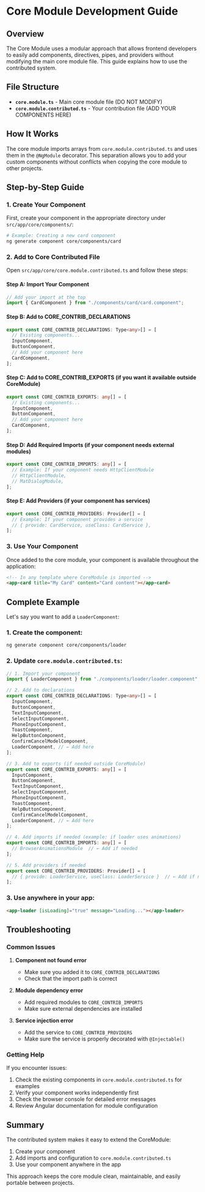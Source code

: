 # Core Module Development Guide

## Overview

The Core Module uses a modular approach that allows frontend developers to easily add components, directives, pipes, and providers without modifying the main core module file. This guide explains how to use the contributed system.

## File Structure

- **`core.module.ts`** - Main core module file (DO NOT MODIFY)
- **`core.module.contributed.ts`** - Your contribution file (ADD YOUR COMPONENTS HERE)

## How It Works

The core module imports arrays from `core.module.contributed.ts` and uses them in the `@NgModule` decorator. This separation allows you to add your custom components without conflicts when copying the core module to other projects.

## Step-by-Step Guide

### 1. Create Your Component

First, create your component in the appropriate directory under `src/app/core/components/`:

```bash
# Example: Creating a new card component
ng generate component core/components/card
```

### 2. Add to Core Contributed File

Open `src/app/core/core.module.contributed.ts` and follow these steps:

#### Step A: Import Your Component

```typescript
// Add your import at the top
import { CardComponent } from "./components/card/card.component";
```

#### Step B: Add to CORE_CONTRIB_DECLARATIONS

```typescript
export const CORE_CONTRIB_DECLARATIONS: Type<any>[] = [
  // Existing components...
  InputComponent,
  ButtonComponent,
  // Add your component here
  CardComponent,
];
```

#### Step C: Add to CORE_CONTRIB_EXPORTS (if you want it available outside CoreModule)

```typescript
export const CORE_CONTRIB_EXPORTS: any[] = [
  // Existing components...
  InputComponent,
  ButtonComponent,
  // Add your component here
  CardComponent,
];
```

#### Step D: Add Required Imports (if your component needs external modules)

```typescript
export const CORE_CONTRIB_IMPORTS: any[] = [
  // Example: If your component needs HttpClientModule
  // HttpClientModule,
  // MatDialogModule,
];
```

#### Step E: Add Providers (if your component has services)

```typescript
export const CORE_CONTRIB_PROVIDERS: Provider[] = [
  // Example: If your component provides a service
  // { provide: CardService, useClass: CardService },
];
```

### 3. Use Your Component

Once added to the core module, your component is available throughout the application:

```html
<!-- In any template where CoreModule is imported -->
<app-card title="My Card" content="Card content"></app-card>
```

## Complete Example

Let's say you want to add a `LoaderComponent`:

### 1. Create the component:

```bash
ng generate component core/components/loader
```

### 2. Update `core.module.contributed.ts`:

```typescript
// 1. Import your component
import { LoaderComponent } from "./components/loader/loader.component";

// 2. Add to declarations
export const CORE_CONTRIB_DECLARATIONS: Type<any>[] = [
  InputComponent,
  ButtonComponent,
  TextInputComponent,
  SelectInputComponent,
  PhoneInputComponent,
  ToastComponent,
  HelpButtonComponent,
  ConfirmCancelModelComponent,
  LoaderComponent, // ← Add here
];

// 3. Add to exports (if needed outside CoreModule)
export const CORE_CONTRIB_EXPORTS: any[] = [
  InputComponent,
  ButtonComponent,
  TextInputComponent,
  SelectInputComponent,
  PhoneInputComponent,
  ToastComponent,
  HelpButtonComponent,
  ConfirmCancelModelComponent,
  LoaderComponent, // ← Add here
];

// 4. Add imports if needed (example: if loader uses animations)
export const CORE_CONTRIB_IMPORTS: any[] = [
  // BrowserAnimationsModule  // ← Add if needed
];

// 5. Add providers if needed
export const CORE_CONTRIB_PROVIDERS: Provider[] = [
  // { provide: LoaderService, useClass: LoaderService }  // ← Add if needed
];
```

### 3. Use anywhere in your app:

```html
<app-loader [isLoading]="true" message="Loading..."></app-loader>
```

## Troubleshooting

### Common Issues

1. **Component not found error**

   - Make sure you added it to `CORE_CONTRIB_DECLARATIONS`
   - Check that the import path is correct

2. **Module dependency error**

   - Add required modules to `CORE_CONTRIB_IMPORTS`
   - Make sure external dependencies are installed

3. **Service injection error**
   - Add the service to `CORE_CONTRIB_PROVIDERS`
   - Make sure the service is properly decorated with `@Injectable()`

### Getting Help

If you encounter issues:

1. Check the existing components in `core.module.contributed.ts` for examples
2. Verify your component works independently first
3. Check the browser console for detailed error messages
4. Review Angular documentation for module configuration

## Summary

The contributed system makes it easy to extend the CoreModule:

1. Create your component
2. Add imports and configuration to `core.module.contributed.ts`
3. Use your component anywhere in the app

This approach keeps the core module clean, maintainable, and easily portable between projects.
